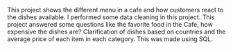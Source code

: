 This project shows the different menu in a cafe and how customers react to the dishes available. I performed some data cleaning in this project. This project answered some questions like the favorite food in the Cafe, how expensive the dishes are? Clarification of dishes based on countries and the average price of each item in each category. This was made using SQL. 
